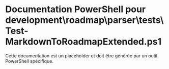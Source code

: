 # Documentation PowerShell pour development\roadmap\parser\tests\Test-MarkdownToRoadmapExtended.ps1

Cette documentation est un placeholder et doit être générée par un outil PowerShell spécifique.
